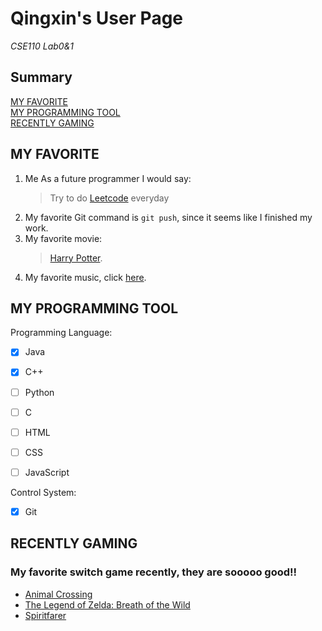 # **Qingxin's User Page**
*CSE110 Lab0&1*<br>

## Summary
[MY FAVORITE](#my-favorite)<br>
[MY PROGRAMMING TOOL](#my-programming-tool)<br>
[RECENTLY GAMING](#recently-gaming)<br>
## MY FAVORITE
1. Me As a future programmer I would say:
   > Try to do [Leetcode](https://leetcode.com/problemset/all/) everyday
2. My favorite Git command is `git push`, since it seems like I finished my work.
3. My favorite movie:
   > [Harry Potter](https://en.wikipedia.org/wiki/Harry_Potter).
4. My favorite music, click [here](GoodMusic.md).

## MY PROGRAMMING TOOL
Programming Language: 
- [x] Java
- [x]  C++
- [ ]  Python
- [ ]  C
- [ ]  HTML
- [ ]  CSS
- [ ]  JavaScript


Control System:<br>
- [x] Git

## RECENTLY GAMING
### My favorite switch game recently, they are sooooo good!!
- [Animal Crossing](https://assets.nintendo.com/image/upload/ar_16:9,b_auto:border,c_lpad/b_white/f_auto/q_auto/dpr_2.0/c_scale,w_900/ncom/en_US/games/switch/a/animal-crossing-new-horizons-switch/hero)
- [The Legend of Zelda: Breath of the Wild](https://assets.nintendo.com/image/upload/ar_16:9,b_auto:border,c_lpad/b_white/f_auto/q_auto/dpr_2.0/c_scale,w_900/ncom/en_US/games/switch/t/the-legend-of-zelda-breath-of-the-wild-switch/hero)
- [Spiritfarer](https://assets.nintendo.com/image/upload/ar_16:9,b_auto:border,c_lpad/b_white/f_auto/q_auto/dpr_2.0/c_scale,w_900/ncom/en_US/games/switch/s/spiritfarer-switch/hero)